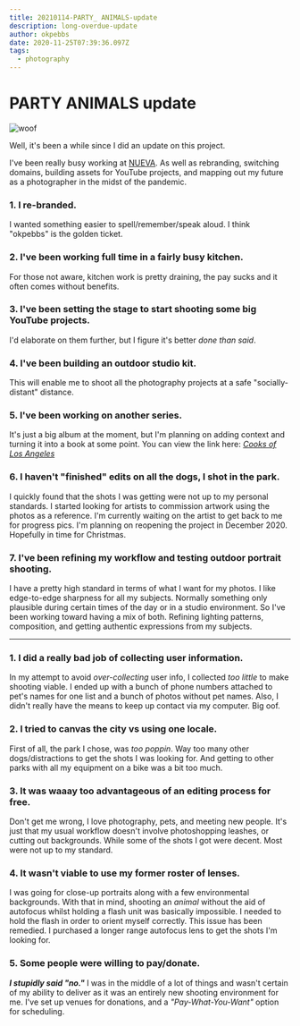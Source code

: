 ```yaml
---
title: 20210114-PARTY_ ANIMALS-update
description: long-overdue-update
author: okpebbs
date: 2020-11-25T07:39:36.097Z
tags:
  - photography
---
```

# PARTY ANIMALS update

![woof](https://photos.smugmug.com/2020/HUSKY-1/i-7d2nQGw/0/c148c124/X4/20200726-153105-Sunday-000074-C1_v1-X5_Misc-C1_v1-X4.jpg)

Well, it's been a while since I did an update on this project.

I've been really busy working at [NUEVA](https://nuevavenice.com/).
As well as rebranding, switching domains, building assets for YouTube projects, and mapping out my future as a photographer in the midst of the pandemic.

### 1. I re-branded.

I wanted something easier to spell/remember/speak aloud. I think "okpebbs" is the golden ticket.

### 2. I've been working full time in a fairly busy kitchen.

For those not aware, kitchen work is pretty draining, the pay sucks and it often comes without benefits.

### 3. I've been setting the stage to start shooting some big YouTube projects.

I'd elaborate on them further, but I figure it's better *done than said*.

### 4. I've been building an outdoor studio kit.

This will enable me to shoot all the photography projects at a safe "socially-distant" distance.

### 5. I've been working on another series.

It's just a big album at the moment, but I'm planning on adding context and turning it into a book at some point. You can view the link here: *[Cooks of Los Angeles](https://photos.okpebbs.com/Cooks-Of-Los-Angeles)*

### 6. I haven't "finished" edits on all the dogs, I shot in the park.

I quickly found that the shots I was getting were not up to my personal standards. I started looking for artists to commission artwork using the photos as a reference. I'm currently waiting on the artist to get back to me for progress pics. I'm planning on reopening the project in December 2020. Hopefully in time for Christmas.

### 7. I've been refining my workflow and testing outdoor portrait shooting.

I have a pretty high standard in terms of what I want for my photos. I like edge-to-edge sharpness for all my subjects. Normally something only plausible during certain times of the day or in a studio environment. So I've been working toward having a mix of both. Refining lighting patterns, composition, and getting authentic expressions from my subjects.

- - -

### 1. I did a really bad job of collecting user information.

In my attempt to avoid *over-collecting* user info, I collected *too little* to make shooting viable. I ended up with a bunch of phone numbers attached to pet's names for one list and a bunch of photos without pet names. Also, I didn't really have the means to keep up contact via my computer. Big oof.

### 2. I tried to canvas the city vs using one locale.

First of all, the park I chose, was *<bold>too poppin</bold>*. Way too many other dogs/distractions to get the shots I was looking for. And getting to other parks with all my equipment on a bike was a bit too much.

### 3. It was **waaay** too advantageous of an editing process for free.

Don't get me wrong, I love photography, pets, and meeting new people. It's just that my usual workflow doesn't involve photoshopping leashes, or cutting out backgrounds. While some of the shots I got were decent. Most were not up to my standard.

### 4. It wasn't viable to use my former roster of lenses.

I was going for close-up portraits along with a few environmental backgrounds. With that in mind, shooting an *animal* without the aid of autofocus whilst holding a flash unit was basically impossible. I needed to hold the flash in order to orient myself correctly. This issue has been remedied. I purchased a longer range autofocus lens to get the shots I'm looking for.

### 5. Some people were willing to pay/donate.

***I stupidly said "no."*** I was in the middle of a lot of things and wasn't certain of my ability to deliver as it was an entirely new shooting environment for me. I've set up venues for donations, and a *"Pay-What-You-Want"* option for scheduling.

